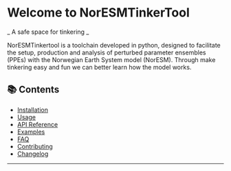 # Welcome to NorESMTinkerTool
_ A safe space for tinkering _

NorESMTinkertool is a toolchain developed in python, designed to facilitate the setup, production and analysis of perturbed parameter ensembles (PPEs) with the Norwegian Earth System model (NorESM). Through make tinkering easy and fun we can better learn how the model works. 
  
## 📚 Contents

- [Installation](installation.md)
- [Usage](usage.md)
- [API Reference](api.md)
- [Examples](examples.md)
- [FAQ](faq.md)
- [Contributing](contributing.md)
- [Changelog](changelog.md)

---